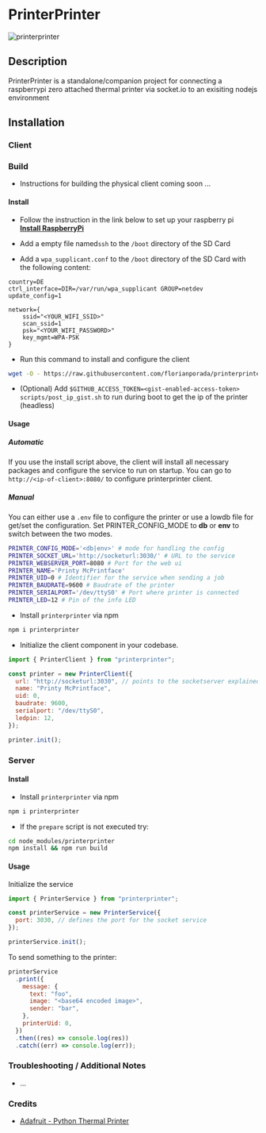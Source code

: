 # PrinterPrinter

![printerprinter](https://repository-images.githubusercontent.com/219359224/39577000-9c80-11ea-94f6-5e725a4249c4 "printerprinter")

## Description

PrinterPrinter is a standalone/companion project for connecting a raspberrypi zero attached thermal printer via socket.io to an exisiting nodejs environment

## Installation

### Client

### Build

- Instructions for building the physical client coming soon ...

#### Install

- Follow the instruction in the link below to set up your raspberry pi\
  **[Install RaspberryPi](https://styxit.com/2017/03/14/headless-raspberry-setup.html)**

- Add a empty file named`ssh` to the `/boot` directory of the SD Card
- Add a `wpa_supplicant.conf` to the `/boot` directory of the SD Card with the following content:

```config
country=DE
ctrl_interface=DIR=/var/run/wpa_supplicant GROUP=netdev
update_config=1

network={
    ssid="<YOUR_WIFI_SSID>"
    scan_ssid=1
    psk="<YOUR_WIFI_PASSWORD>"
    key_mgmt=WPA-PSK
}
```

- Run this command to install and configure the client

```sh
wget -O - https://raw.githubusercontent.com/florianporada/printerprinter/master/scripts/install_client.sh | bash
```

- (Optional) Add `$GITHUB_ACCESS_TOKEN=<gist-enabled-access-token> scripts/post_ip_gist.sh` to run during boot to get the ip of the printer (headless)

#### Usage

##### Automatic

If you use the install script above, the client will install all necessary packages and configure the service to run on startup.
You can go to `http://<ip-of-client>:8080/` to configure printerprinter client.

##### Manual

You can either use a `.env` file to configure the printer or use a lowdb file for get/set the configuration.
Set PRINTER_CONFIG_MODE to **db** or **env** to switch between the two modes.

```sh
PRINTER_CONFIG_MODE='<db|env>' # mode for handling the config
PRINTER_SOCKET_URL='http://socketurl:3030/' # URL to the service
PRINTER_WEBSERVER_PORT=8080 # Port for the web ui
PRINTER_NAME='Printy McPrintface'
PRINTER_UID=0 # Identifier for the service when sending a job
PRINTER_BAUDRATE=9600 # Baudrate of the printer
PRINTER_SERIALPORT='/dev/ttyS0' # Port where printer is connected
PRINTER_LED=12 # Pin of the info LED
```

- Install `printerprinter` via npm

```sh
npm i printerprinter
```

- Initialize the client component in your codebase.

```javascript
import { PrinterClient } from "printerprinter";

const printer = new PrinterClient({
  url: "http://socketurl:3030", // points to the socketserver explained below
  name: "Printy McPrintface",
  uid: 0,
  baudrate: 9600,
  serialport: "/dev/ttyS0",
  ledpin: 12,
});

printer.init();
```

### Server

#### Install

- Install `printerprinter` via npm

```sh
npm i printerprinter
```

- If the `prepare` script is not executed try:

```sh
cd node_modules/printerprinter
npm install && npm run build
```

#### Usage

Initialize the service

```javascript
import { PrinterService } from "printerprinter";

const printerService = new PrinterService({
  port: 3030, // defines the port for the socket service
});

printerService.init();
```

To send something to the printer:

```javascript
printerService
  .print({
    message: {
      text: "foo",
      image: "<base64 encoded image>",
      sender: "bar",
    },
    printerUid: 0,
  })
  .then((res) => console.log(res))
  .catch((err) => console.log(err));
```

### Troubleshooting / Additional Notes

- ...

### Credits

- [Adafruit - Python Thermal Printer](https://github.com/adafruit/Python-Thermal-Printer)
